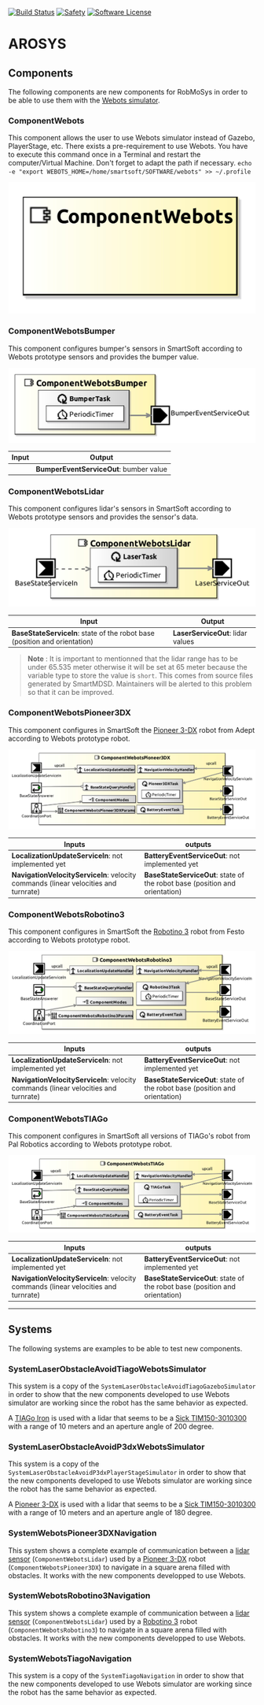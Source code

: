 [![Build Status](https://travis-ci.com/cyberbotics/AROSYS.svg?token=F34e6fzg7bnX1UAbdRpa&branch=master)](https://travis-ci.com/cyberbotics/AROSYS) [![Safety](https://img.shields.io/badge/safety-secure-brightgreen.svg)](https://app.gitguardian.com) [![Software License](https://img.shields.io/badge/license-Apache--2.0-brightgreen.svg)](LICENSE) 
# AROSYS

## Components
The following components are new components for RobMoSys in order to be able to use them with the [Webots simulator](https://cyberbotics.com).

### ComponentWebots
This component allows the user to use Webots simulator instead of Gazebo, PlayerStage, etc. There exists a pre-requirement to use Webots. You have to execute this command once in a Terminal and restart the computer/Virtual Machine. Don't forget to adapt the path if necessary.
`echo -e "export WEBOTS_HOME=/home/smartsoft/SOFTWARE/webots" >> ~/.profile`

![ComponentWebots](ComponentWebots/model/ComponentWebotsComponentDefinition.jpg)

### ComponentWebotsBumper

This component configures bumper's sensors in SmartSoft according to Webots prototype sensors and provides the bumper value.

![ComponentWebotsBumper](ComponentWebotsBumper/model/ComponentWebotsBumperComponentDefinition.jpg)

| Input  | Output |
| ------ | ------ |
|   | **BumperEventServiceOut**: bumber value |


### ComponentWebotsLidar

This component configures lidar's sensors in SmartSoft according to Webots prototype sensors and provides the sensor's data.

![ComponentWebotsLidar](ComponentWebotsLidar/model/ComponentWebotsLidarComponentDefinition.jpg)

| Input  | Output |
| ------ | ------ |
| **BaseStateServiceIn**: state of the robot base (position and orientation) | **LaserServiceOut**: lidar values |

> **Note** : It is important to mentionned that the lidar range has to be under 65.535 meter otherwise it will be set at 65 meter because the variable type to store the value is `short`. This comes from source files generated by SmartMDSD. Maintainers will be alerted to this problem so that it can be improved.

### ComponentWebotsPioneer3DX
This component configures in SmartSoft the [Pioneer 3-DX](https://cyberbotics.com/doc/guide/pioneer-3dx) robot from Adept according to Webots prototype robot.

![ComponentWebotsPioneer3DX](ComponentWebotsPioneer3DX/model/ComponentWebotsPioneer3DXComponentDefinition.jpg)

| Inputs  | outputs |
| ------- | ------- |
| **LocalizationUpdateServiceIn**: not implemented yet | **BatteryEventServiceOut**: not implemented yet |
| **NavigationVelocityServiceIn**: velocity commands (linear velocities and turnrate) | **BaseStateServiceOut**: state of the robot base (position and orientation) |

### ComponentWebotsRobotino3
This component configures in SmartSoft the [Robotino 3](https://cyberbotics.com/doc/guide/robotino3) robot from Festo according to Webots prototype robot.

![ComponentWebotsRobotino3](ComponentWebotsRobotino3/model/ComponentWebotsRobotino3ComponentDefinition.jpg)

| Inputs  | outputs |
| ------- | ------- |
| **LocalizationUpdateServiceIn**: not implemented yet | **BatteryEventServiceOut**: not implemented yet |
| **NavigationVelocityServiceIn**: velocity commands (linear velocities and turnrate) | **BaseStateServiceOut**: state of the robot base (position and orientation) |

### ComponentWebotsTIAGo
This component configures in SmartSoft all versions of TIAGo's  robot from Pal Robotics according to Webots prototype robot.

![ComponentWebotsTIAGo](ComponentWebotsTIAGo/model/ComponentWebotsTIAGoComponentDefinition.jpg)

| Inputs  | outputs |
| ------- | ------- |
| **LocalizationUpdateServiceIn**: not implemented yet | **BatteryEventServiceOut**: not implemented yet |
| **NavigationVelocityServiceIn**: velocity commands (linear velocities and turnrate) | **BaseStateServiceOut**: state of the robot base (position and orientation) |

---

## Systems
The following systems are examples to be able to test new components.

### SystemLaserObstacleAvoidTiagoWebotsSimulator
This system is a copy of the `SystemLaserObstacleAvoidTiagoGazeboSimulator` in order to show that the new components developed to use Webots simulator are working since the robot has the same behavior as expected.

A [TIAGo Iron](https://cyberbotics.com/doc/guide/tiago-iron) is used with a lidar that seems to be a [Sick TIM150-3010300](https://www.sick.com/ca/en/detection-and-ranging-solutions/2d-lidar-sensors/tim1xx/tim150-3010300/p/p595144?ff_data=JmZmX2lkPXA1OTUxNDQmZmZfbWFzdGVySWQ9cDU5NTE0NCZmZl90aXRsZT1UaU0xNTAtMzAxMDMwMCZmZl9xdWVyeT0mZmZfcG9zPTImZmZfb3JpZ1Bvcz0yJmZmX3BhZ2U9MSZmZl9wYWdlU2l6ZT0yNCZmZl9vcmlnUGFnZVNpemU9MjQmZmZfc2ltaT05MS4w) with a range of 10 meters and an aperture angle of 200 degree.

### SystemLaserObstacleAvoidP3dxWebotsSimulator
This system is a copy of the `SystemLaserObstacleAvoidP3dxPlayerStageSimulator` in order to show that the new components developed to use Webots simulator are working since the robot has the same behavior as expected.

A [Pioneer 3-DX](https://cyberbotics.com/doc/guide/pioneer-3dx) is used with a lidar that seems to be a [Sick TIM150-3010300](https://www.sick.com/ca/en/detection-and-ranging-solutions/2d-lidar-sensors/tim1xx/tim150-3010300/p/p595144?ff_data=JmZmX2lkPXA1OTUxNDQmZmZfbWFzdGVySWQ9cDU5NTE0NCZmZl90aXRsZT1UaU0xNTAtMzAxMDMwMCZmZl9xdWVyeT0mZmZfcG9zPTImZmZfb3JpZ1Bvcz0yJmZmX3BhZ2U9MSZmZl9wYWdlU2l6ZT0yNCZmZl9vcmlnUGFnZVNpemU9MjQmZmZfc2ltaT05MS4w) with a range of 10 meters and an aperture angle of 180 degree.

### SystemWebotsPioneer3DXNavigation
This system shows a complete example of communication between a [lidar sensor](https://cyberbotics.com/doc/guide/lidar-sensors) (`ComponentWebotsLidar`) used by a [Pioneer 3-DX](https://cyberbotics.com/doc/guide/pioneer-3dx) robot (`ComponentWebotsPioneer3DX`) to navigate in a square arena filled with obstacles. It works with the new components developped to use Webots.

### SystemWebotsRobotino3Navigation
This system shows a complete example of communication between a [lidar sensor](https://cyberbotics.com/doc/guide/lidar-sensors) (`ComponentWebotsLidar`) used by a [Robotino 3](https://cyberbotics.com/doc/guide/robotino3) robot (`ComponentWebotsRobotino3`) to navigate in a square arena filled with obstacles. It works with the new components developped to use Webots.

### SystemWebotsTiagoNavigation
This system is a copy of the `SystemTiagoNavigation` in order to show that the new components developed to use Webots simulator are working since the robot has the same behavior as expected.
